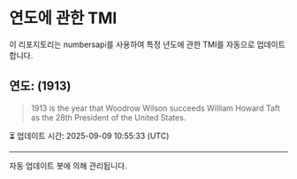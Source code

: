 
# 연도에 관한 TMI

이 리포지토리는 numbersapi를 사용하여 특정 년도에 관한 TMI를 자동으로 업데이트합니다.

## 연도: (1913)
> 1913 is the year that Woodrow Wilson succeeds William Howard Taft as the 28th President of the United States.

⏳ 업데이트 시간: 2025-09-09 10:55:33 (UTC)

---
자동 업데이트 봇에 의해 관리됩니다.
